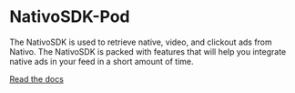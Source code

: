 # NativoSDK-Pod

The NativoSDK is used to retrieve native, video, and clickout ads from Nativo. The NativoSDK is packed with features that will help you integrate native ads in your feed in a short amount of time.

[Read the docs](sdk.nativo.com)
